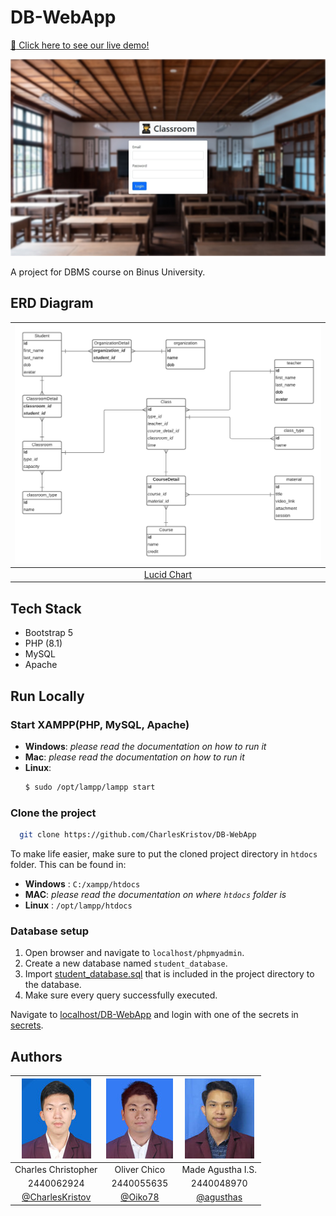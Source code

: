 # DB-WebApp

[:tada: Click here to see our live demo!](https://classroom-db.000webhostapp.com/)

![](./assets/login.jpeg)

A project for DBMS course on Binus University.

## ERD Diagram

|                                                                 ![](./assets/erd.png)                                                                 |
| :---------------------------------------------------------------------------------------------------------------------------------------------------: |
| [Lucid Chart](https://lucid.app/lucidchart/e803c288-aad0-4268-bbab-7007388bd60f/edit?invitationId=inv_12158997-fda3-4caf-b31f-216c213d051a&page=0_0#) |

## Tech Stack

- Bootstrap 5
- PHP (8.1)
- MySQL
- Apache

## Run Locally

### Start XAMPP(PHP, MySQL, Apache)

- **Windows**: _please read the documentation on how to run it_
- **Mac**: _please read the documentation on how to run it_
- **Linux**:
  ```bash
  $ sudo /opt/lampp/lampp start
  ```

### Clone the project

```bash
  git clone https://github.com/CharlesKristov/DB-WebApp
```

To make life easier, make sure to put the cloned project directory in `htdocs` folder. This can be found in:

- **Windows** : `C:/xampp/htdocs`
- **MAC**: _please read the documentation on where `htdocs` folder is_
- **Linux** : `/opt/lampp/htdocs`

### Database setup

1. Open browser and navigate to `localhost/phpmyadmin`.
2. Create a new database named `student_database`.
3. Import [student_database.sql](./student_database.sql) that is included in the project directory to the database.
4. Make sure every query successfully executed.

Navigate to [localhost/DB-WebApp](http://localhost/DB-WebApp) and login with one of the secrets in [secrets](./.secrets).

## Authors

|   ![](./assets/charles.jpg)   | ![](./assets/oliver.jpg) | ![](./assets/made.jpg) |
| :---------------------------: | :----------------------: | :--------------------: |
|      Charles Christopher      |       Oliver Chico       |   Made Agustha I.S.    |
|          2440062924           |        2440055635        |       2440048970       |
| [@CharlesKristov][gh-charles] |   [@Oiko78][gh-chico]    |  [@agusthas][gh-made]  |

[gh-chico]: https://github.com/Oiko78
[gh-charles]: https://github.com/CharlesKristov
[gh-made]: https://www.github.com/agusthas
